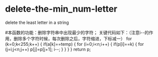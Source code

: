 # delete-the-min_num-letter
delete the least letter in a string

#本函数的功能：删除字符串中出现最少的字符；
关键代码如下：（注意i--的作用，删除多个字符时候，每次删除之后，字符缩进，下标减一）
for (k=0;k<255;k++)
	{
		if(a[k]==temp)
		{
           	for (i=0;i<n;i++)
			{
	        	if(p[i]==k)
				{
                     for (j=i;j<n;j++) p[j]=p[j+1];
					 i--;
				}
			}
		}
	}
	return p;

